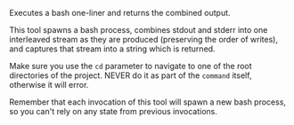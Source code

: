 Executes a bash one-liner and returns the combined output.

This tool spawns a bash process, combines stdout and stderr into one interleaved stream as they are produced (preserving the order of writes), and captures that stream into a string which is returned.

Make sure you use the `cd` parameter to navigate to one of the root directories of the project. NEVER do it as part of the `command` itself, otherwise it will error.

Remember that each invocation of this tool will spawn a new bash process, so you can't rely on any state from previous invocations.
